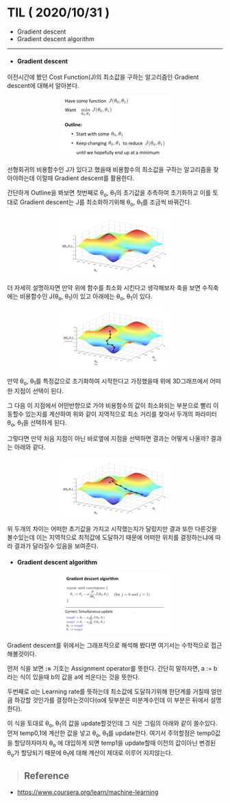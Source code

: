 # TIL ( 2020/10/31 )

- Gradient descent
- Gradient descent algorithm

---

- #### Gradient descent

이전시간에 봤던 Cost Function(J)의 최소값을 구하는 알고리즘인 Gradient descent에 대해서 알아본다.



<p align="center"><img width="50%" height="50%" src="../image/Machine/10.31/001.png" /></p>

선형회귀의 비용함수인 J가 있다고 했을때 비용함수의 최소값을 구하는 알고리즘을 찾아야하는데 이럴때 Gradient descent를 활용한다.

간단하게 Outline을 봐보면 첫번째로 &theta;<sub>o</sub>, &theta;<sub>1</sub>의 초기값을 추측하여 초기화하고 이를 토대로 Gradient descent는 J를 최소화하기위해 &theta;<sub>o</sub>, &theta;<sub>1</sub>를 조금씩 바꿔간다.

<p align="center"><img width="50%" height="50%" src="../image/Machine/10.31/002.png" /></p>

더 자세히 설명하자면 만약 위에 함수를 최소화 시킨다고 생각해보자 축을 보면 수직축에는 비용함수인 J(&theta;<sub>o</sub>, &theta;<sub>1</sub>)이 있고 아래에는 &theta;<sub>o</sub>, &theta;<sub>1</sub>이 있다. 

<p align="center"><img width="50%" height="50%" src="../image/Machine/10.31/003.png" /></p>

만약 &theta;<sub>o</sub>, &theta;<sub>1</sub>를 특정값으로 초기화하여 시작한다고 가정했을때 위에 3D그래프에서 어떠한 지점이 선택이 된다. 

그 다음 이 지점에서 어떤반향으로 가야 비용함수의 값이 최소화되는 부분으로 빨리 이동할수 있는지를 계산하여 위와 같이 지역적으로 최소 거리를 찾아서 두개의 파라미터 &theta;<sub>o</sub>, &theta;<sub>1</sub>을 선택하게 된다.

그렇다면 만약 처음 지점이 아닌 바로옆에 지점을 선택하면 결과는 어떻게 나올까? 결과는 아래와 같다. 

<p align="center"><img width="50%" height="50%" src="../image/Machine/10.31/004.png" /></p>

위 두개의 차이는 어떠한 초기값을 가지고 시작했는지가 달랐지만 결과 또한 다른것을 볼수있는데 이는 지역적으로 최적값에 도달하기 때문에 어떠한 위치를 결정하는냐에 따라 결과가 달라질수 있음을 보여준다.



- #### Gradient descent algorithm

<p align="center"><img width="50%" height="50%" src="../image/Machine/10.31/005.png" /></p>

Gradient descent를 위에서는 그래프적으로 해석해 봤다면 여기서는 수학적으로 접근해볼것이다.

먼저 식을 보면 **:=** 기호는 Assignment operator를 뜻한다. 간단히 말하자면, a := b라는 식이 있을때 b의 값을 a에 씌운다는 것을 뜻한다.

두번째로 &alpha;는 Learning rate를 뜻하는데 최소값에 도달하기위해 한단계를 거칠때 얼만큼 하강할 것인가를 결정하는것이다(&alpha;에 뒷부분은 미분계수인데 이 부분은 뒤에서 설명한다). 

이 식을 토대로 &theta;<sub>o</sub>, &theta;<sub>1</sub>의 값을 update할것인데 그 식은 그림의 아래와 같이 쓸수있다. 먼저 temp0,1에 계산한 값을 넣고 &theta;<sub>o</sub>, &theta;<sub>1</sub>를 update한다. 여기서 주의할점은 temp0값을 할당하자마자 &theta;<sub>o</sub> 에 대입하게 되면 temp1을 update할때 이전의 값이아닌 변경된 &theta;<sub>o</sub>가 할당되기 때문에 &theta;<sub>1</sub>에 대해 계산이 제대로 이루어 지지않는다. 



>## Reference

- https://www.coursera.org/learn/machine-learning
